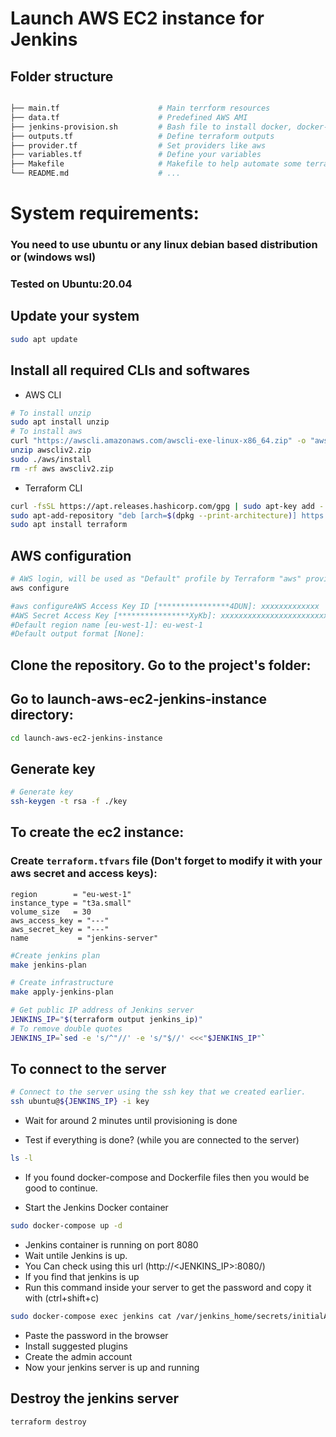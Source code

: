 # Launch AWS EC2 instance for Jenkins

## Folder structure
```sh

├── main.tf                      # Main terrform resources
├── data.tf                      # Predefined AWS AMI 
├── jenkins-provision.sh         # Bash file to install docker, docker-compose and jenkins on the server
├── outputs.tf                   # Define terraform outputs
├── provider.tf                  # Set providers like aws
├── variables.tf                 # Define your variables
├── Makefile                     # Makefile to help automate some terraform commands
└── README.md                    # ...
```

# System requirements:

### You need to use ubuntu or any linux debian based distribution or (windows wsl)
### Tested on Ubuntu:20.04

## Update your system

```sh
sudo apt update
```
## Install all required CLIs and softwares
* AWS CLI

``` sh
# To install unzip
sudo apt install unzip
# To install aws
curl "https://awscli.amazonaws.com/awscli-exe-linux-x86_64.zip" -o "awscliv2.zip"
unzip awscliv2.zip
sudo ./aws/install
rm -rf aws awscliv2.zip
```

* Terraform CLI

``` sh
curl -fsSL https://apt.releases.hashicorp.com/gpg | sudo apt-key add -
sudo apt-add-repository "deb [arch=$(dpkg --print-architecture)] https://apt.releases.hashicorp.com $(lsb_release -cs) main"
sudo apt install terraform
```

## AWS configuration
``` sh
# AWS login, will be used as "Default" profile by Terraform "aws" provider
aws configure

#aws configureAWS Access Key ID [****************4DUN]: xxxxxxxxxxxxx
#AWS Secret Access Key [****************XyKb]: xxxxxxxxxxxxxxxxxxxxxxxxxxxxxxxxx
#Default region name [eu-west-1]: eu-west-1
#Default output format [None]: 
```

## Clone the repository. Go to the project's folder:

## Go to launch-aws-ec2-jenkins-instance directory:
```sh
cd launch-aws-ec2-jenkins-instance
```

## Generate key
```sh
# Generate key
ssh-keygen -t rsa -f ./key
```

## To create the ec2 instance:


### Create `terraform.tfvars` file (Don't forget to modify it with your aws secret and access keys):

```
region        = "eu-west-1"
instance_type = "t3a.small"
volume_size   = 30
aws_access_key = "---"
aws_secret_key = "---"
name           = "jenkins-server"

```


```sh
#Create jenkins plan
make jenkins-plan

# Create infrastructure
make apply-jenkins-plan

# Get public IP address of Jenkins server
JENKINS_IP="$(terraform output jenkins_ip)"
# To remove double quotes
JENKINS_IP=`sed -e 's/^"//' -e 's/"$//' <<<"$JENKINS_IP"`
```


## To connect to the server


```sh
# Connect to the server using the ssh key that we created earlier.
ssh ubuntu@${JENKINS_IP} -i key
```
- Wait for around 2 minutes until provisioning is done

- Test if everything is done? (while you are connected to the server)
```sh
ls -l
```
- If you found docker-compose and Dockerfile files then you would be good to continue.

- Start the Jenkins Docker container
```sh
sudo docker-compose up -d
```
- Jenkins container is running on port 8080
- Wait untile Jenkins is up.
- You Can check using this url (http://<JENKINS_IP>:8080/)
- If you find that jenkins is up
- Run this command inside your server to get the password and copy it with (ctrl+shift+c)

```sh
sudo docker-compose exec jenkins cat /var/jenkins_home/secrets/initialAdminPassword
```

- Paste the password in the browser
- Install suggested plugins
- Create the admin account
- Now your jenkins server is up and running

## Destroy the jenkins server
```sh
terraform destroy
```